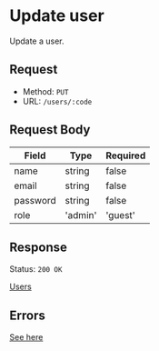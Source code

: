 # Update user
Update a user.

## Request
- Method: `PUT`
- URL: `/users/:code`

## Request Body
| Field | Type | Required |
| ----- | ---- | -------- |
| name | string | false |
| email | string | false |
| password | string | false |
| role | 'admin' | 'guest' | false |

## Response
Status: `200 OK`

[Users](../../response/users.md)

## Errors
[See here](../../response/error.md)